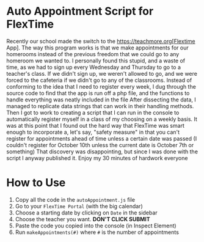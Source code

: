 # Auto Appointment Script for FlexTime
Recently our school made the switch to the https://teachmore.org[Flextime App].
The way this program works is that we make appointments for our homerooms instead of the previous freedom that we could go to any homeroom we wanted to.
I personally found this stupid, and a waste of time, as we had to sign up every Wednesday and Thursday to go to a teacher's class. If we didn't sign up, we weren't allowed to go, and we were forced to the cafeteria if we didn't go to any of the classrooms.
Instead of conforming to the idea that I need to register every week, I dug through the source code to find that the app is run off a php file, and the functions to handle everything was neatly included in the file
After dissecting the data, I managed to replicate data strings that can work in their handling methods.
Then I got to work to creating a script that I can run in the console to automatically register myself in a class of my choosing on a weekly basis.
It was at this point that I found out the hard way that FlexTime was smart enough to incorporate a, let's say, "safety measure" in that you can't register for appointments ahead of time unless a certain date was passed (I couldn't register for October 10th unless the current date is October 7th or something)
That discovery was disappointing, but since I was done with the script I anyway published it. Enjoy my 30 minutes of hardwork everyone

# How to Use
1. Copy all the code in the `autoAppointment.js` file
2. Go to your `FlexTime Portal` (with the big calendar)
3. Choose a starting date by clicking on `Date` in the sidebar
4. Choose the teacher you want. **DON'T CLICK SUBMIT**
5. Paste the code you copied into the console (in Inspect Element)
6. Run `makeAppointments(#)` where `#` is the number of appointments
